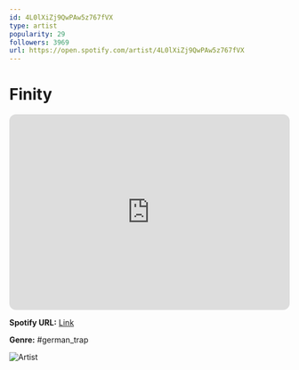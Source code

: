 ```yaml
---
id: 4L0lXiZj9QwPAw5z767fVX
type: artist
popularity: 29
followers: 3969
url: https://open.spotify.com/artist/4L0lXiZj9QwPAw5z767fVX
---
```

# Finity

<iframe style="border-radius:12px" src="https://open.spotify.com/embed/artist/4L0lXiZj9QwPAw5z767fVX" width="100%" height="352" frameBorder="0" allowfullscreen="" allow="autoplay; clipboard-write; encrypted-media; fullscreen; picture-in-picture" loading="lazy"></iframe>

**Spotify URL:** [Link](https://open.spotify.com/artist/4L0lXiZj9QwPAw5z767fVX)

**Genre:**  #german_trap

![Artist](https://i.scdn.co/image/ab6761610000e5eb32bf1663f02ff0f98cb05bb5)
